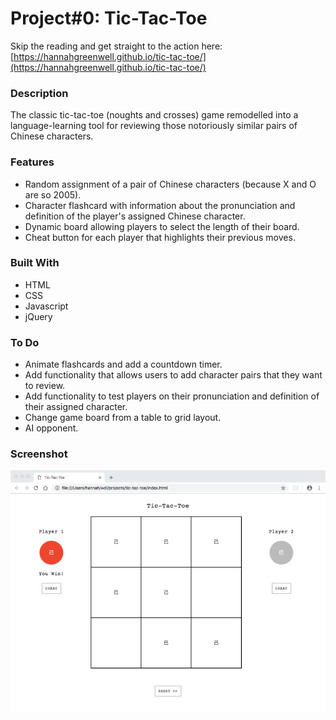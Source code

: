 # Project#0: Tic-Tac-Toe

Skip the reading and get straight to the action here: [https://hannahgreenwell.github.io/tic-tac-toe/](https://hannahgreenwell.github.io/tic-tac-toe/)

### Description
The classic tic-tac-toe (noughts and crosses) game remodelled into a language-learning tool for reviewing those notoriously similar pairs of Chinese characters.

### Features
- Random assignment of a pair of Chinese characters (because X and O are so 2005).
- Character flashcard with information about the pronunciation and definition of the player's assigned Chinese character.
- Dynamic board allowing players to select the length of their board.
- Cheat button for each player that highlights their previous moves.

### Built With
- HTML
- CSS
- Javascript
- jQuery

### To Do
- Animate flashcards and add a countdown timer.
- Add functionality that allows users to add character pairs that they want to review.
- Add functionality to test players on their pronunciation and definition of their assigned character.
- Change game board from a table to grid layout.
- AI opponent.

### Screenshot
![Tic-Tac-Toe Screenshot](/img/tic-tac-toe_screenshot.png)
